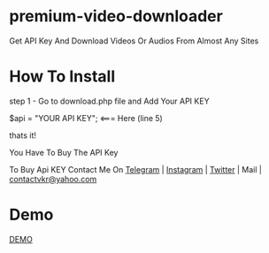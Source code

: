 # premium-video-downloader
Get API Key And Download Videos Or Audios From Almost Any Sites

# How To Install
step 1 - Go to download.php file and Add Your API KEY

$api = "YOUR API KEY";    <=== Here (line 5)
              
thats it!

You Have To Buy The API Key 

To Buy Api KEY Contact Me On <a href="https://t.me/theofficialvkr">Telegram</a> | <a href="https://instagram.com/theofficialvkr">Instagram</a> | <a href="https://twitter.com/theofficialvkr">Twitter</a>
 | Mail  | <a href="mailto:contactvkr@yahoo.com">contactvkr@yahoo.com</a>
 
 # Demo 
 <a href="http://theofficialvkr.ml/demo/">DEMO</a>
